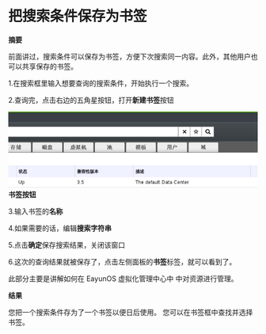 # 把搜索条件保存为书签

**摘要**

前面讲过，搜索条件可以保存为书签，方便下次搜索同一内容。此外，其他用户也
可以共享保存的书签。

1.在搜索框里输入想要查询的搜索条件，开始执行一个搜索。

2.查询完，点击右边的五角星按钮，打开**新建书签**按钮

![书签按钮](../images/basic-bookmark.png)</br>
**书签按钮**

3.输入书签的**名称**

4.如果需要的话，编辑**搜索字符串**

5.点击**确定**保存搜索结果，关闭该窗口

6.这次的查询结果就被保存了，点击左侧面板的**书签**标签，就可以看到了。

此部分主要是讲解如何在 EayunOS 虚拟化管理中心中 中对资源进行管理。

**结果**

您把一个搜索条件存为了一个书签以便日后使用。 您可以在书签框中查找并选择书签。


